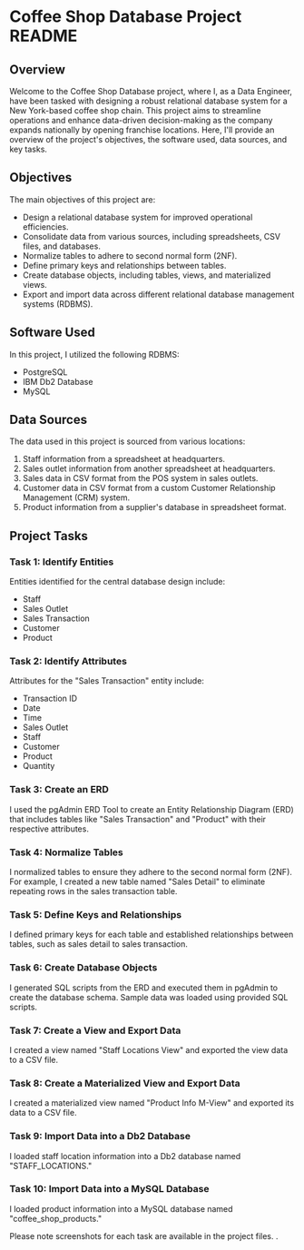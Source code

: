 # Coffee Shop Database Project README

## Overview

Welcome to the Coffee Shop Database project, where I, as a Data Engineer, have been tasked with designing a robust relational database system for a New York-based coffee shop chain. This project aims to streamline operations and enhance data-driven decision-making as the company expands nationally by opening franchise locations. Here, I'll provide an overview of the project's objectives, the software used, data sources, and key tasks.

## Objectives

The main objectives of this project are:

- Design a relational database system for improved operational efficiencies.
- Consolidate data from various sources, including spreadsheets, CSV files, and databases.
- Normalize tables to adhere to second normal form (2NF).
- Define primary keys and relationships between tables.
- Create database objects, including tables, views, and materialized views.
- Export and import data across different relational database management systems (RDBMS).

## Software Used

In this project, I utilized the following RDBMS:

- PostgreSQL
- IBM Db2 Database
- MySQL

## Data Sources

The data used in this project is sourced from various locations:

1. Staff information from a spreadsheet at headquarters.
2. Sales outlet information from another spreadsheet at headquarters.
3. Sales data in CSV format from the POS system in sales outlets.
4. Customer data in CSV format from a custom Customer Relationship Management (CRM) system.
5. Product information from a supplier's database in spreadsheet format.

## Project Tasks

### Task 1: Identify Entities

Entities identified for the central database design include:

- Staff
- Sales Outlet
- Sales Transaction
- Customer
- Product

### Task 2: Identify Attributes

Attributes for the "Sales Transaction" entity include:

- Transaction ID
- Date
- Time
- Sales Outlet
- Staff
- Customer
- Product
- Quantity

### Task 3: Create an ERD

I used the pgAdmin ERD Tool to create an Entity Relationship Diagram (ERD) that includes tables like "Sales Transaction" and "Product" with their respective attributes.

### Task 4: Normalize Tables

I normalized tables to ensure they adhere to the second normal form (2NF). For example, I created a new table named "Sales Detail" to eliminate repeating rows in the sales transaction table.

### Task 5: Define Keys and Relationships

I defined primary keys for each table and established relationships between tables, such as sales detail to sales transaction.

### Task 6: Create Database Objects

I generated SQL scripts from the ERD and executed them in pgAdmin to create the database schema. Sample data was loaded using provided SQL scripts.

### Task 7: Create a View and Export Data

I created a view named "Staff Locations View" and exported the view data to a CSV file.

### Task 8: Create a Materialized View and Export Data

I created a materialized view named "Product Info M-View" and exported its data to a CSV file.

### Task 9: Import Data into a Db2 Database

I loaded staff location information into a Db2 database named "STAFF_LOCATIONS."

### Task 10: Import Data into a MySQL Database

I loaded product information into a MySQL database named "coffee_shop_products."

Please note screenshots for each task are available in the project files.
.

